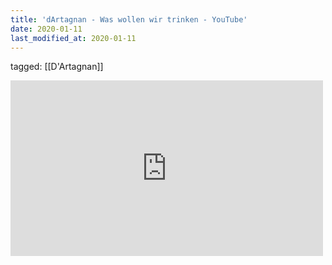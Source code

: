 ```yaml
---
title: 'dArtagnan - Was wollen wir trinken - YouTube'
date: 2020-01-11
last_modified_at: 2020-01-11
---
```

tagged: [[D'Artagnan]]
<iframe allow="accelerometer; autoplay; clipboard-write; encrypted-media; gyroscope; picture-in-picture" allowfullscreen="" frameborder="0" height="281" id="youtube_iframe" src="https://www.youtube.com/embed/WiR-5swzlvE?feature=oembed&amp;enablejsapi=1&amp;origin=https://safe.txmblr.com&amp;wmode=opaque" width="500"></iframe>